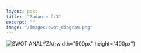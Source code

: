 ```yaml
---
layout: post
title:  "Zadanie č.3"
excerpt: ""
image: "/images/swot_diagram.png"
---
```


![SWOT ANALÝZA](mis\images\swot_diagram.png){:width="500px" height="400px"}